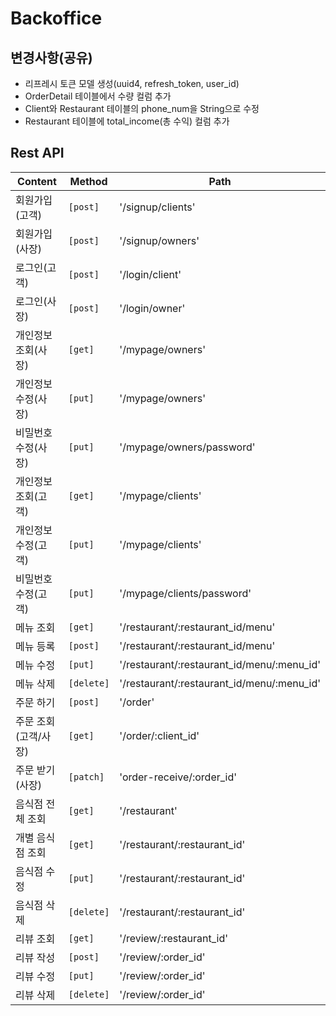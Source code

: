 # Backoffice

## 변경사항(공유)

- 리프레시 토큰 모델 생성(uuid4, refresh_token, user_id)
- OrderDetail 테이블에서 수량 컬럼 추가
- Client와 Restaurant 테이블의 phone_num을 String으로 수정
- Restaurant 테이블에 total_income(총 수익) 컬럼 추가

## Rest API

| Content              | Method     | Path                                       |
| -------------------- | ---------- | ------------------------------------------ |
| 회원가입(고객)       | `[post]`   | '/signup/clients'                          |
| 회원가입(사장)       | `[post]`   | '/signup/owners'                           |
| 로그인(고객)         | `[post]`   | '/login/client'                            |
| 로그인(사장)         | `[post]`   | '/login/owner'                             |
| 개인정보 조회(사장)  | `[get]`    | '/mypage/owners'                           |
| 개인정보 수정(사장)  | `[put]`    | '/mypage/owners'                           |
| 비밀번호 수정(사장)  | `[put]`    | '/mypage/owners/password'                  |
| 개인정보 조회(고객)  | `[get]`    | '/mypage/clients'                          |
| 개인정보 수정(고객)  | `[put]`    | '/mypage/clients'                          |
| 비밀번호 수정(고객)  | `[put]`    | '/mypage/clients/password'                 |
| 메뉴 조회            | `[get]`    | '/restaurant/:restaurant_id/menu'          |
| 메뉴 등록            | `[post]`   | '/restaurant/:restaurant_id/menu'          |
| 메뉴 수정            | `[put]`    | '/restaurant/:restaurant_id/menu/:menu_id' |
| 메뉴 삭제            | `[delete]` | '/restaurant/:restaurant_id/menu/:menu_id' |
| 주문 하기            | `[post]`   | '/order'                                   |
| 주문 조회(고객/사장) | `[get]`    | '/order/:client_id'                        |
| 주문 받기(사장)      | `[patch]`  | 'order-receive/:order_id'                  |
| 음식점 전체 조회     | `[get]`    | '/restaurant'                              |
| 개별 음식점 조회     | `[get]`    | '/restaurant/:restaurant_id'               |
| 음식점 수정          | `[put]`    | '/restaurant/:restaurant_id'               |
| 음식점 삭제          | `[delete]` | '/restaurant/:restaurant_id'               |
| 리뷰 조회            | `[get]`    | '/review/:restaurant_id'                   |
| 리뷰 작성            | `[post]`   | '/review/:order_id'                        |
| 리뷰 수정            | `[put]`    | '/review/:order_id'                        |
| 리뷰 삭제            | `[delete]` | '/review/:order_id'                        |
